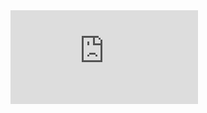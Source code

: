 <iframe src="https://drive.google.com/viewerng/viewer?url=http://docs.google.com/fileview?id=1iSXS9UVp0d0J-s2hRVKZGUTWfYOI4-f0&hl=en&pid=explorer&efh=false&a=v&chrome=false&embedded=true" frameborder="0"></iframe>
